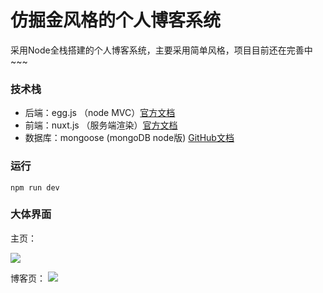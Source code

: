 # 仿掘金风格的个人博客系统

采用Node全栈搭建的个人博客系统，主要采用简单风格，项目目前还在完善中~~~

### 技术栈

- 后端：egg.js （node MVC）[官方文档](https://eggjs.org/zh-cn/)
- 前端：nuxt.js （服务端渲染）[官方文档](https://zh.nuxtjs.org/guide/)
- 数据库：mongoose (mongoDB node版) [GitHub文档](https://github.com/eggjs/egg-mongoose)
### 运行

```
npm run dev
```

### 大体界面

主页：

![](https://github.com/Hjw52/juejin-s-Style-Blog/blob/master/images/image-20200924222706743.png?raw=true)

博客页：
![](https://github.com/Hjw52/juejin-s-Style-Blog/blob/master/images/image-20200924222828529.png)
